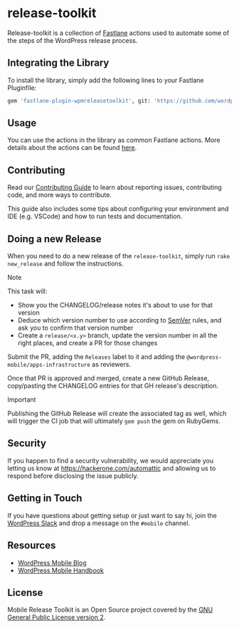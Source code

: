 # release-toolkit
Release-toolkit is a collection of [Fastlane](https://fastlane.tools/) actions used to automate some of the steps of the WordPress release process.  

## Integrating the Library 

To install the library, simply add the following lines to your Fastlane Pluginfile:

```bash
gem 'fastlane-plugin-wpmreleasetoolkit', git: 'https://github.com/wordpress-mobile/release-toolkit', tag: '0.6.0' # or the version number you want
```

## Usage

You can use the actions in the library as common Fastlane actions. 
More details about the actions can be found [here](lib/fastlane/plugin/wpmreleasetoolkit/actions/).

## Contributing

Read our [Contributing Guide](CONTRIBUTING.md) to learn about reporting issues, contributing code, and more ways to contribute.

This guide also includes some tips about configuring your environment and IDE (e.g. VSCode) and how to run tests and documentation.

## Doing a new Release

When you need to do a new release of the `release-toolkit`, simply run `rake new_release` and follow the instructions.

> [!NOTE]  
> This task will:
>  - Show you the CHANGELOG/release notes it's about to use for that version
>  - Deduce which version number to use according to [SemVer](https://semver.org/) rules, and ask you to confirm that version number
>  - Create a `release/<x.y>` branch, update the version number in all the right places, and create a PR for those changes

Submit the PR, adding the `Releases` label to it and adding the `@wordpress-mobile/apps-infrastructure` as reviewers.

Once that PR is approved and merged, create a new GitHub Release, copy/pasting the CHANGELOG entries for that GH release's description.

> [!IMPORTANT]  
> Publishing the GitHub Release will create the associated tag as well, which will trigger the CI job that will ultimately `gem push` the gem on RubyGems.

## Security

If you happen to find a security vulnerability, we would appreciate you letting us know at https://hackerone.com/automattic and allowing us to respond before disclosing the issue publicly.

## Getting in Touch ##

If you have questions about getting setup or just want to say hi, join the [WordPress Slack](https://chat.wordpress.org) and drop a message on the `#mobile` channel.

## Resources

- [WordPress Mobile Blog](http://make.wordpress.org/mobile)
- [WordPress Mobile Handbook](http://make.wordpress.org/mobile/handbook/)

## License

Mobile Release Toolkit is an Open Source project covered by the [GNU General Public License version 2](LICENSE).
